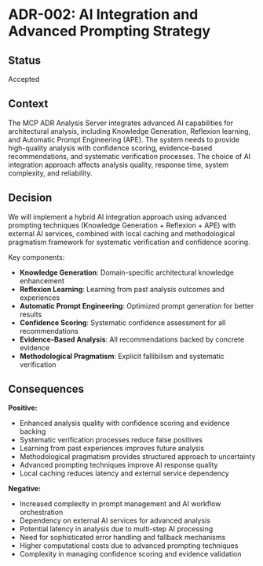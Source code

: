 # ADR-002: AI Integration and Advanced Prompting Strategy

## Status

Accepted

## Context

The MCP ADR Analysis Server integrates advanced AI capabilities for architectural analysis, including Knowledge Generation, Reflexion learning, and Automatic Prompt Engineering (APE). The system needs to provide high-quality analysis with confidence scoring, evidence-based recommendations, and systematic verification processes. The choice of AI integration approach affects analysis quality, response time, system complexity, and reliability.

## Decision

We will implement a hybrid AI integration approach using advanced prompting techniques (Knowledge Generation + Reflexion + APE) with external AI services, combined with local caching and methodological pragmatism framework for systematic verification and confidence scoring.

Key components:

- **Knowledge Generation**: Domain-specific architectural knowledge enhancement
- **Reflexion Learning**: Learning from past analysis outcomes and experiences
- **Automatic Prompt Engineering**: Optimized prompt generation for better results
- **Confidence Scoring**: Systematic confidence assessment for all recommendations
- **Evidence-Based Analysis**: All recommendations backed by concrete evidence
- **Methodological Pragmatism**: Explicit fallibilism and systematic verification

## Consequences

**Positive:**

- Enhanced analysis quality with confidence scoring and evidence backing
- Systematic verification processes reduce false positives
- Learning from past experiences improves future analysis
- Methodological pragmatism provides structured approach to uncertainty
- Advanced prompting techniques improve AI response quality
- Local caching reduces latency and external service dependency

**Negative:**

- Increased complexity in prompt management and AI workflow orchestration
- Dependency on external AI services for advanced analysis
- Potential latency in analysis due to multi-step AI processing
- Need for sophisticated error handling and fallback mechanisms
- Higher computational costs due to advanced prompting techniques
- Complexity in managing confidence scoring and evidence validation
